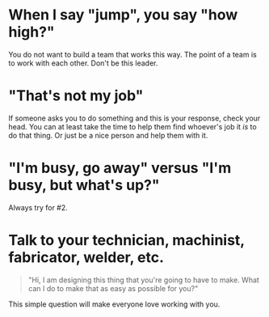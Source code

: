 # When I say "jump", you say "how high?"
You do not want to build a team that works this way. 
The point of a team is to work with each other. Don't be this leader.

# "That's not my job"
If someone asks you to do something and this is your response, check your head.
You can at least take the time to help them find whoever's job it *is* to do that thing. 
Or just be a nice person and help them with it.

# "I'm busy, go away" versus "I'm busy, but what's up?"
Always try for #2.

# Talk to your technician, machinist, fabricator, welder, etc.
> "Hi, I am designing this thing that you're going to have to make. What can I do to make that as easy as possible for you?"

This simple question will make everyone love working with you.